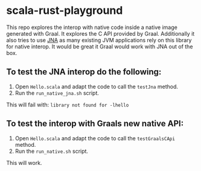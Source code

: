 # scala-rust-playground

This repo explores the interop with native code inside a native image generated with Graal. It explores the C API provided by Graal. Additionally it also tries to use [JNA](https://github.com/java-native-access/jna) as many existing JVM applications rely on this library for native interop. It would be great it Graal would work with JNA out of the box.

## To test the JNA interop do the following:
1. Open `Hello.scala` and adapt the code to call the `testJna` method.
2. Run the `run_native_jna.sh` script.

This will fail with: `library not found for -lhello`

## To test the interop with Graals new native API:
1. Open `Hello.scala` and adapt the code to call the `testGraalsCApi` method.
2. Run the `run_native.sh` script.

This will work.
